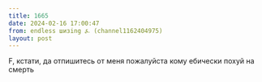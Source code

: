 ```yaml
---
title: 1665
date: 2024-02-16 17:00:47
from: endless шизing ⍼ (channel1162404975)
layout: post
---
```


F, кстати, да
отпишитесь от меня пожалуйста кому ебически похуй на смерть

